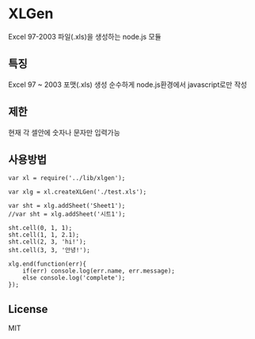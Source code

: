 # XLGen
Excel 97-2003 파일(.xls)을 생성하는 node.js 모듈

## 특징
  Excel 97 ~ 2003 포맷(.xls) 생성
  순수하게 node.js환경에서 javascript로만 작성

## 제한
  현재 각 셀안에 숫자나 문자만 입력가능

## 사용방법

    var xl = require('../lib/xlgen');

    var xlg = xl.createXLGen('./test.xls');

    var sht = xlg.addSheet('Sheet1');
    //var sht = xlg.addSheet('시트1');

    sht.cell(0, 1, 1);
    sht.cell(1, 1, 2.1);
    sht.cell(2, 3, 'hi!');
    sht.cell(3, 3, '안녕!');

    xlg.end(function(err){
        if(err) console.log(err.name, err.message);
        else console.log('complete');
    });

## License
MIT
